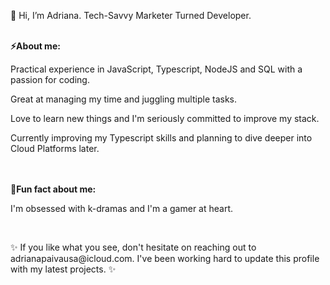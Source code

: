 <p>👋 Hi, I’m Adriana.
   Tech-Savvy Marketer Turned Developer. 
</p>
<br>
<b>⚡About me:</b>
<br>
 <p> Practical experience in JavaScript, Typescript, NodeJS and SQL with a passion for coding. </p>
 <p> Great at managing my time and juggling multiple tasks. </p>
 <p> Love to learn new things and I'm seriously committed to improve my stack.</p>
 <p> Currently improving my Typescript skills and planning to dive deeper into Cloud Platforms later. </p>
<br>
<br>
<b>🎈Fun fact about me: </b>
<p>I'm obsessed with k-dramas and I'm a gamer at heart.</p>
<br>
<p>✨ If you like what you see, don't hesitate on reaching out to adrianapaivausa@icloud.com. I've been working hard to update this profile with my latest projects. ✨</p>


